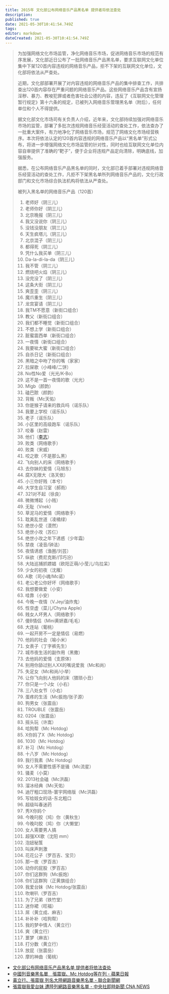 ```yaml
---
title: 2015年 文化部公布网络音乐产品黑名单 提供者将依法查处
description: 
published: true
date: 2021-05-30T10:41:54.749Z
tags:
editor: markdown
dateCreated: 2021-05-30T10:41:54.749Z
---
```


> 为加强网络文化市场监管，净化网络音乐市场，促进网络音乐市场的规范有序发展，文化部近日公布了一批网络音乐产品黑名单，要求互联网文化单位集中下架120首内容违规的网络音乐产品，拒不下架的互联网文化单位，文化部将依法从严查处。
>
> 近期，文化部部署开展了对内容违规的网络音乐产品的集中排查工作，共排查出120首内容存在严重问题的网络音乐产品。这些网络音乐产品含有宣扬淫秽、暴力、教唆犯罪或者危害社会公德的内容，违反了《互联网文化管理暂行规定》第十六条的规定，已被列入网络音乐管理黑名单（附后），任何单位和个人不得提供。
>
> 据文化部文化市场司有关负责人介绍，近年来，文化部持续加强对网络音乐市场的监管，部署了多批次违规网络音乐经营活动的查处工作，依法查办了一批重大案件，有力地净化了网络音乐市场，规范了网络文化市场经营秩序。本次将依法认定的120首内容违规的网络音乐产品以“黑名单”形式公布，将进一步增强网络文化市场监管的针对性，同时也给互联网文化单位内容自审提供了准确的“靶子”，便于企业将违规产品定向清除，明确底线，加强服务。
>
> 据悉，在公布网络音乐产品黑名单的同时，文化部已着手部署对违规网络音乐经营活动的查处工作，凡拒不下架黑名单所列网络音乐产品的，文化行政部门和文化市场综合执法机构将依法从严查处。
>
> 被列入黑名单的网络音乐产品（120首）
>
> 1. 老师好（阴三儿）
> 2. 老师你好（阴三儿）
> 3. 北京晚报（阴三儿）
> 4. 我又没说你（阴三儿）
> 5. 没钱没朋友（阴三儿）
> 6. 天生疯塔儿（阴三儿）
> 7. 北京混子（阴三儿）
> 8. 都得死（阴三儿）
> 9. 凭什么我买单（阴三儿）
> 10. Da-la-di-la-da（阴三儿）
> 11. 我不管（阴三儿）
> 12. 燃烧吧火焰（阴三儿）
> 13. 没完没了（阴三儿）
> 14. 这条大街（阴三儿）
> 15. 爽歪歪（阴三儿）
> 16. 魔爪重生（阴三儿）
> 17. 龙宫宴请（阴三儿）
> 18. 我TM不愿意（新街口组合）
> 19. 教父（新街口组合）
> 20. 我们都不睡觉（新街口组合）
> 21. 不想上学（新街口组合）
> 22. 脏蜜震西单（新街口组合）
> 23. 一夜情（新街口组合）
> 24. 我要呲大蜜（新街口组合）
> 25. 自杀日记（新街口组合）
> 26. 黑暗之中吻了你的嘴（家家）
> 27. 拉屎歌（小峰峰/二饼）
> 28. No性No爱（光光/K-Bo）
> 29. 这不是一首一夜情的歌（光光）
> 30. Mlgb（颜韵）
> 31. 磕巴脓（颜韵）
> 32. 背叛（Mc天佑）
> 33. 你是猴子请来的救兵吗（谣乐队）
> 34. 我要上学校（谣乐队）
> 35. 老子（谣乐队）
> 36. 小区里的高级跑车（谣乐队）
> 37. 咬春（赵雷）
> 38. 他们（[李志](/people/李志.md)）
> 39. 败类（网络歌手）
> 40. 败类（宋威）
> 41. 咬之歌（不是那么黑）
> 42. 飞向别人的床（网络歌手）
> 43. 去你妹的爱情（马旭东）
> 44. 腐X无限大（洛天依）
> 45. 小三你好贱（本兮）
> 46. 大学生自习室（郝雨）
> 47. 321对不起（徐良）
> 48. 微微博起（小贱）
> 49. 无耻（Vnek）
> 50. 草泥马的爱情（网络歌手）
> 51. 耽美乱世道（凌橘绿）
> 52. 绝世小受（漠然）
> 53. 绝世小攻（苏仨）
> 54. 绝世小攻之年下诱惑（少年霜）
> 55. 禁夜（凌音/钟洁）
> 56. 夜情诱惑（渔圈/刘芸）
> 57. 纵欲（费尼克斯/邝巧汾）
> 58. 大陆巡捕抓嫖娼（欧阳正萌/小莹儿/乌拉呆）
> 59. 少女的初夜（沈雁）
> 60. A歌（司小魂/Mc诺）
> 61. 老公老公你好坏（网络歌手）
> 62. 我想要做爱（小安）
> 63. 哇靠（小安）
> 64. 今晚一夜情（V.Jey/油炸鬼）
> 65. 性空虚（菜儿/Chyna Apple）
> 66. 贱女人坏男人（网络歌手）
> 67. 傻B情侣（Mini黄妍嘉/毛毛）
> 68. 大连站（葡桃）
> 69. 一起开房不一定是情侣（易燃）
> 70. 他妈的社会（喻小米）
> 71. 女表子（丁字裤先生）
> 72. 城市夜生活的副作用（黑撒）
> 73. 去他妈的爱情（支原体）
> 74. 别用你舔过别人XX的嘴说爱我（Mc和尚）
> 75. 失足女（Mc和尚/小举）
> 76. 让你飞向别人他妈的床（猥琐小丑）
> 77. 你只是一个J女（小右）
> 78. 三八处女节（小右）
> 79. 蛋疼的生活（Mc振炮/张子源）
> 80. 狗男女（张震岳）
> 81. TROUBLE（张震岳）
> 82. 0204（张震岳）
> 83. 摇头玩（许嵩）
> 84. 哈狗帮（Mc Hotdog）
> 85. X你妈了X（Mc Hotdog）
> 86. 1030（Mc Hotdog）
> 87. 补习（Mc Hotdog）
> 88. 十八岁（Mc Hotdog）
> 89. 我行我素（Mc Hotdog）
> 90. 女人不需要性感不是骚（Mc流星）
> 91. 骚麦（小莫）
> 92. 2013社会磕（Mc洪磊）
> 93. 溜冰经典（Mc天佑）
> 94. 迪厅粗口现场-寰宇网络版（Mc洪磊）
> 95. 写给妓女的话-东北粗口
> 96. 超级叫春迷药
> 97. 秀X你妈个
> 98. 今晚叼胶（鸠）你（黄秋生）
> 99. 今晚叼胶（鸠）你（大懒堂）
> 100. 女人需要男人搞
> 101. 超强XX歌（沈阳 mm）
> 102. 泡妞秘笈
> 103. 叫床声刺激
> 104. 花花公子（罗百吉、宝贝）
> 105. 那一夜（罗百吉）
> 106. 动你的屁股（罗百吉）
> 107. 你们这群狗（Mc振炮）
> 108. 你们这群狗（正黄旗组合）
> 109. 我爱台妹（Mc Hotdog/张震岳）
> 110. 吹喇叭（罗百吉）
> 111. 为了兄弟（铁竹堂）
> 112. 迷你裙（旺福）
> 113. 屌（黄立成、麻吉）
> 114. 补补补（哈狗帮）
> 115. 我的梦中情人（黄立行）
> 116. 爽（黄立行）
> 117. 噩梦（麻吉）
> 118. 打分数（黄立行）
> 119. 放屁（张震岳）
> 120. 摩的神曲（葡桃）

+ [文化部公布网络音乐产品黑名单 提供者将依法查处](https://web.archive.org/web/20150813215028/http://www.mcprc.gov.cn/whzx/whyw/201508/t20150810_457407.html)
+ [中國列音樂黑名單　張震嶽、Mc Hotdog等在列 - 蘋果日報](https://web.archive.org/web/20190816212709/https://tw.appledaily.com/new/realtime/20150810/667048/)
+ [黃立行、張震嶽 列名大陸網路音樂黑名單 - 聯合新聞網](https://web.archive.org/web/20150813040813/http://udn.com/news/story/8/1112605)
+ [張震嶽我愛台妹 遭陸列網路音樂黑名單 - 中央社即時新聞 CNA NEWS](https://web.archive.org/web/20150813012142/http://www.cna.com.tw/news/firstnews/201508105023-1.aspx)
